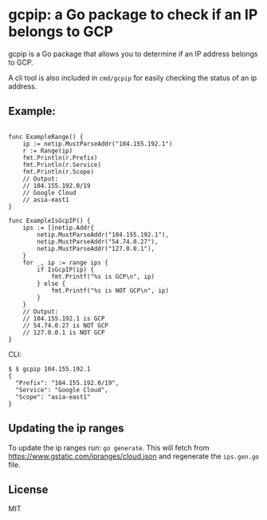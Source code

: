 # gcpip: a Go package to check if an IP belongs to GCP

gcpip is a Go package that allows you to determine if an IP address belongs to GCP.

A cli tool is also included in `cmd/gcpip` for easily checking the status of an ip address.

## Example:

```

func ExampleRange() {
	ip := netip.MustParseAddr("104.155.192.1")
	r := Range(ip)
	fmt.Println(r.Prefix)
	fmt.Println(r.Service)
	fmt.Println(r.Scope)
	// Output:
	// 104.155.192.0/19
	// Google Cloud
	// asia-east1
}

func ExampleIsGcpIP() {
	ips := []netip.Addr{
		netip.MustParseAddr("104.155.192.1"),
		netip.MustParseAddr("54.74.0.27"),
		netip.MustParseAddr("127.0.0.1"),
	}
	for _, ip := range ips {
		if IsGcpIP(ip) {
			fmt.Printf("%s is GCP\n", ip)
		} else {
			fmt.Printf("%s is NOT GCP\n", ip)
		}
	}
	// Output:
	// 104.155.192.1 is GCP
	// 54.74.0.27 is NOT GCP
	// 127.0.0.1 is NOT GCP
}
```

CLI:
```
$ $ gcpip 104.155.192.1
{
  "Prefix": "104.155.192.0/19",
  "Service": "Google Cloud",
  "Scope": "asia-east1"
}
```

## Updating the ip ranges

To update the ip ranges run: `go generate`. This will fetch from https://www.gstatic.com/ipranges/cloud.json and regenerate the `ips.gen.go` file.

## License

MIT
